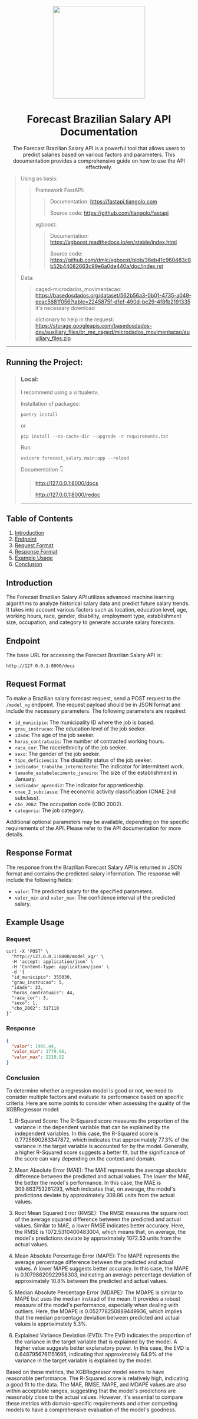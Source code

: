 <div align="center">
<img src="forecast_salary.jpeg" width="250">
  
# Forecast Brazilian Salary API Documentation

The Forecast Brazilian Salary API is a powerful tool that allows users to predict salaries based on various factors and parameters. This documentation provides a comprehensive guide on how to use the API effectively.
</div>

> Using as basis: 
>
>> Framework FastAPI:
>>> Documentation: https://fastapi.tiangolo.com
>>>
>>> Source code: https://github.com/tiangolo/fastapi
>>
>> xgboost:
>>> Documentation: https://xgboost.readthedocs.io/en/stable/index.html
>>>
>>> Source code: https://github.com/dmlc/xgboost/blob/36eb41c960483c8b52b44082663c99e6a0de440a/doc/index.rst
>
> Data:
>
>> caged-microdados_movimentacao: https://basedosdados.org/dataset/562b56a3-0b01-4735-a049-eeac5681f056?table=2245875f-d1ef-490d-be29-4f8fb2191335
>> it's necessary download
>>
>> dictionary to help in the request: https://storage.googleapis.com/basedosdados-dev/auxiliary_files/br_me_caged/microdados_movimentacao/auxiliary_files.zip
---

## Running the Project:
> ### Local:
>
> I recommend using a virtualenv.
>
> Installation of packages:
>```console
> poetry install
> ```
> or
>```console
> pip install --no-cache-dir --upgrade -r requirements.txt
> ```
>
> Run:
> ```console
> uvicorn forecast_salary.main:app --reload
> ```
> 
> Documentation :point_down:
>> http://127.0.0.1:8000/docs
>>
>> http://127.0.0.1:8000/redoc
> ---

## Table of Contents

1. [Introduction](#introduction)
2. [Endpoint](#endpoint)
3. [Request Format](#request-format)
4. [Response Format](#response-format)
5. [Example Usage](#example-usage)
6. [Conclusion](#conclusion)

## Introduction

The Forecast Brazilian Salary API utilizes advanced machine learning algorithms to analyze historical salary data and predict future salary trends. It takes into account various factors such as location, education level, age, working hours, race, gender, disability, employment type, establishment size, occupation, and category to generate accurate salary forecasts.

## Endpoint

The base URL for accessing the Forecast Brazilian Salary API is:

```
http://127.0.0.1:8000/docs
```

## Request Format

To make a Brazilian salary forecast request, send a POST request to the `/model_xg` endpoint. The request payload should be in JSON format and include the necessary parameters. The following parameters are required:

- `id_municipio`: The municipality ID where the job is based.
- `grau_instrucao`: The education level of the job seeker.
- `idade`: The age of the job seeker.
- `horas_contratuais`: The number of contracted working hours.
- `raca_cor`: The race/ethnicity of the job seeker.
- `sexo`: The gender of the job seeker.
- `tipo_deficiencia`: The disability status of the job seeker.
- `indicador_trabalho_intermitente`: The indicator for intermittent work.
- `tamanho_estabelecimento_janeiro`: The size of the establishment in January.
- `indicador_aprendiz`: The indicator for apprenticeship.
- `cnae_2_subclasse`: The economic activity classification (CNAE 2nd subclass).
- `cbo_2002`: The occupation code (CBO 2002).
- `categoria`: The job category.

Additional optional parameters may be available, depending on the specific requirements of the API. Please refer to the API documentation for more details.

## Response Format

The response from the Brazilian Forecast Salary API is returned in JSON format and contains the predicted salary information. The response will include the following fields:

- `valor`: The predicted salary for the specified parameters.
- `valor_min` and `valor_max`: The confidence interval of the predicted salary.

## Example Usage

### Request

```console
curl -X 'POST' \
  'http://127.0.0.1:8000/model_xg/' \
  -H 'accept: application/json' \
  -H 'Content-Type: application/json' \
  -d '{
  "id_municipio": 355030,
  "grau_instrucao": 5,
  "idade": 23,
  "horas_contratuais": 44,
  "raca_cor": 3,
  "sexo": 1,
  "cbo_2002": 317110
}'
```

### Response

```json
{
  "valor": 1995.44,
  "valor_min": 1779.96,
  "valor_max": 2210.92
}
```

### Conclusion

To determine whether a regression model is good or not, we need to consider multiple factors and evaluate its performance based on specific criteria. Here are some points to consider when assessing the quality of the XGBRegressor model:

1. R-Squared Score: The R-Squared score measures the proportion of the variance in the dependent variable that can be explained by the independent variables. In this case, the R-Squared score is 0.7725690283347872, which indicates that approximately 77.3% of the variance in the target variable is accounted for by the model. Generally, a higher R-Squared score suggests a better fit, but the significance of the score can vary depending on the context and domain.

2. Mean Absolute Error (MAE): The MAE represents the average absolute difference between the predicted and actual values. The lower the MAE, the better the model's performance. In this case, the MAE is 309.863753261293, which indicates that, on average, the model's predictions deviate by approximately 309.86 units from the actual values.

3. Root Mean Squared Error (RMSE): The RMSE measures the square root of the average squared difference between the predicted and actual values. Similar to MAE, a lower RMSE indicates better accuracy. Here, the RMSE is 1072.5310400483004, which means that, on average, the model's predictions deviate by approximately 1072.53 units from the actual values.

4. Mean Absolute Percentage Error (MAPE): The MAPE represents the average percentage difference between the predicted and actual values. A lower MAPE suggests better accuracy. In this case, the MAPE is 0.10798620922958303, indicating an average percentage deviation of approximately 10.8% between the predicted and actual values.

5. Median Absolute Percentage Error (MDAPE): The MDAPE is similar to MAPE but uses the median instead of the mean. It provides a robust measure of the model's performance, especially when dealing with outliers. Here, the MDAPE is 0.052778250889449936, which implies that the median percentage deviation between predicted and actual values is approximately 5.3%.

6. Explained Variance Deviation (EVD): The EVD indicates the proportion of the variance in the target variable that is explained by the model. A higher value suggests better explanatory power. In this case, the EVD is 0.6487956761151695, indicating that approximately 64.9% of the variance in the target variable is explained by the model.

Based on these metrics, the XGBRegressor model seems to have reasonable performance. The R-Squared score is relatively high, indicating a good fit to the data. The MAE, RMSE, MAPE, and MDAPE values are also within acceptable ranges, suggesting that the model's predictions are reasonably close to the actual values. However, it's essential to compare these metrics with domain-specific requirements and other competing models to have a comprehensive evaluation of the model's goodness.

